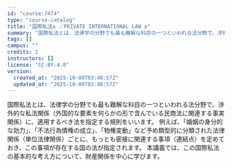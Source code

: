 ```yaml
---
id: "course:7474"
type: "course-catalog"
title: "国際私法a ／PRIVATE INTERNATIONAL LAW a"
summary: "国際私法とは、法律学の分野でも最も難解な科目の一つといわれる法分野で、渉外的な私法関係（外国的な要素を何らかの形で含んでいる民商法に関連する事実関係）に、適用するべき法を指定する規則をいいます。 例えば、「婚姻の身分的な効力」、「不法行為債…"
tags: []
campus: ""
credits: 2
instructors: []
license: "CC-BY-4.0"
version:
  created_at: "2025-10-09T03:48:57Z"
  updated_at: "2025-10-09T03:48:57Z"
---
```

国際私法とは、法律学の分野でも最も難解な科目の一つといわれる法分野で、渉外的な私法関係（外国的な要素を何らかの形で含んでいる民商法に関連する事実関係）に、適用するべき法を指定する規則をいいます。 例えば、「婚姻の身分的な効力」、「不法行為債権の成立」、「物権変動」など予め類型的に分類された法律関係（単位法律関係）ごとに、もっとも密接に関連する事項（連結点）を定めておき、この事項が存在する国の法が指定されます。 本講義では、この国際私法の基本的な考え方について、財産関係を中心に学びます。

